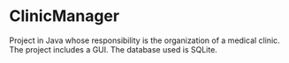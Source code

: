 # ClinicManager
Project in Java whose responsibility is the organization of a medical clinic. The project includes a GUI.
The database used is SQLite.
